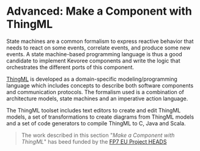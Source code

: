 # Advanced: Make a Component with ThingML

State machines are a common formalism to express reactive behavior that needs to react on some events, correlate events, and produce some new events. A state machine-based programming language is thus a good candidate to implement Kevoree components and write the logic that orchestrates the different ports of this component.

[ThingML](http://thingml.org/) is developed as a domain-specific modeling/programming language which includes concepts to describe both software components and communication protocols. The formalism used is a combination of architecture models, state machines and an imperative action language.

The ThingML toolset includes text editors to create and edit ThingML models, a set of transformations to create diagrams from ThingML models and a set of code generators to compile ThingML to C, Java and Scala.

> The work described in this section "*Make a Component with ThingML*" has beed funded by the [FP7 EU Project HEADS](http://heads-project.eu/)
